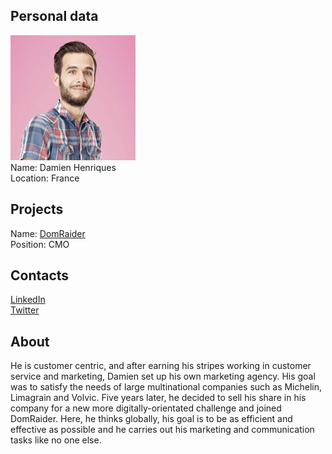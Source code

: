 ## Personal data
![damien henriques photo](photo/damien_henriques.jpg)  
Name:   Damien Henriques  
Location: France  
## Projects 
Name: [DomRaider](../projects/domraider.md)  
Position: CMO     
## Contacts
[LinkedIn](https://www.linkedin.com/in/damien-henriques-aa227230/)    
[Twitter](https://twitter.com/mac_a_dam)  
## About
He is customer centric, and after earning his stripes working in customer service and marketing, Damien set up his own marketing agency. His goal was to satisfy the needs of large multinational companies such as Michelin, Limagrain and Volvic. Five years later, he decided to sell his share in his company for a new more digitally-orientated challenge and joined DomRaider. Here, he thinks globally, his goal is to be as efficient and effective as possible and he carries out his marketing and communication tasks like no one else.
